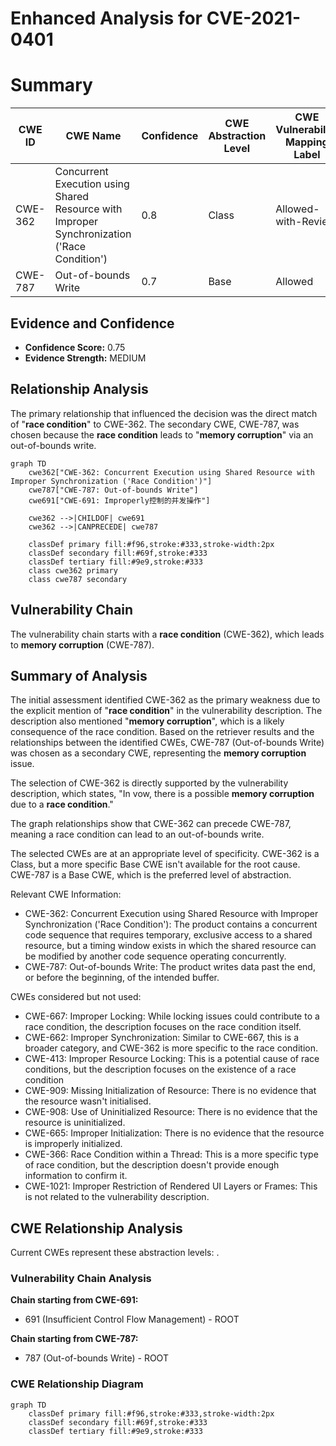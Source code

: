 # Enhanced Analysis for CVE-2021-0401

# Summary
| CWE ID | CWE Name | Confidence | CWE Abstraction Level | CWE Vulnerability Mapping Label | CWE-Vulnerability Mapping Notes |
|---|---|---|---|---|---|
| CWE-362 | Concurrent Execution using Shared Resource with Improper Synchronization ('Race Condition') | 0.8 | Class | Allowed-with-Review | Primary CWE |
| CWE-787 | Out-of-bounds Write | 0.7 | Base | Allowed | Secondary Candidate |

## Evidence and Confidence

*   **Confidence Score:** 0.75
*   **Evidence Strength:** MEDIUM

## Relationship Analysis
The primary relationship that influenced the decision was the direct match of "**race condition**" to CWE-362. The secondary CWE, CWE-787, was chosen because the **race condition** leads to "**memory corruption**" via an out-of-bounds write.

```mermaid
graph TD
    cwe362["CWE-362: Concurrent Execution using Shared Resource with Improper Synchronization ('Race Condition')"]
    cwe787["CWE-787: Out-of-bounds Write"]
    cwe691["CWE-691: Improperly控制的并发操作"]

    cwe362 -->|CHILDOF| cwe691
    cwe362 -->|CANPRECEDE| cwe787

    classDef primary fill:#f96,stroke:#333,stroke-width:2px
    classDef secondary fill:#69f,stroke:#333
    classDef tertiary fill:#9e9,stroke:#333
    class cwe362 primary
    class cwe787 secondary
```

## Vulnerability Chain
The vulnerability chain starts with a **race condition** (CWE-362), which leads to **memory corruption** (CWE-787).

## Summary of Analysis
The initial assessment identified CWE-362 as the primary weakness due to the explicit mention of "**race condition**" in the vulnerability description. The description also mentioned "**memory corruption**", which is a likely consequence of the race condition. Based on the retriever results and the relationships between the identified CWEs, CWE-787 (Out-of-bounds Write) was chosen as a secondary CWE, representing the **memory corruption** issue.

The selection of CWE-362 is directly supported by the vulnerability description, which states, "In vow, there is a possible **memory corruption** due to a **race condition**."

The graph relationships show that CWE-362 can precede CWE-787, meaning a race condition can lead to an out-of-bounds write.

The selected CWEs are at an appropriate level of specificity. CWE-362 is a Class, but a more specific Base CWE isn't available for the root cause. CWE-787 is a Base CWE, which is the preferred level of abstraction.

Relevant CWE Information:
- CWE-362: Concurrent Execution using Shared Resource with Improper Synchronization ('Race Condition'): The product contains a concurrent code sequence that requires temporary, exclusive access to a shared resource, but a timing window exists in which the shared resource can be modified by another code sequence operating concurrently.
- CWE-787: Out-of-bounds Write: The product writes data past the end, or before the beginning, of the intended buffer.

CWEs considered but not used:
- CWE-667: Improper Locking: While locking issues could contribute to a race condition, the description focuses on the race condition itself.
- CWE-662: Improper Synchronization: Similar to CWE-667, this is a broader category, and CWE-362 is more specific to the race condition.
- CWE-413: Improper Resource Locking: This is a potential cause of race conditions, but the description focuses on the existence of a race condition
- CWE-909: Missing Initialization of Resource: There is no evidence that the resource wasn't initialised.
- CWE-908: Use of Uninitialized Resource: There is no evidence that the resource is uninitialized.
- CWE-665: Improper Initialization: There is no evidence that the resource is improperly initialized.
- CWE-366: Race Condition within a Thread: This is a more specific type of race condition, but the description doesn't provide enough information to confirm it.
- CWE-1021: Improper Restriction of Rendered UI Layers or Frames: This is not related to the vulnerability description.


## CWE Relationship Analysis

Current CWEs represent these abstraction levels: .


### Vulnerability Chain Analysis

**Chain starting from CWE-691:**
- 691 (Insufficient Control Flow Management) - ROOT


**Chain starting from CWE-787:**
- 787 (Out-of-bounds Write) - ROOT



### CWE Relationship Diagram

```mermaid
graph TD
    classDef primary fill:#f96,stroke:#333,stroke-width:2px
    classDef secondary fill:#69f,stroke:#333
    classDef tertiary fill:#9e9,stroke:#333
```